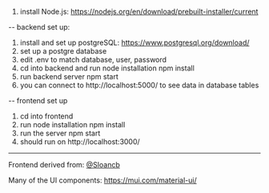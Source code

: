
1. install Node.js: https://nodejs.org/en/download/prebuilt-installer/current

-- backend set up:
1. install and set up postgreSQL: https://www.postgresql.org/download/
2. set up a postgre database
3. edit .env to match database, user, password
4. cd into backend and run node installation
    npm install
5. run backend server
    npm start
6. you can connect to http://localhost:5000/ to see data in database tables

-- frontend set up
1. cd into frontend
2. run node installation
    npm install
3. run the server
    npm start
4. should run on http://localhost:3000/



---
Frontend derived from: [@Sloancb](https://github.com/Sloancb/OnlineShoppingApp/tree/main/frontend)

Many of the UI components: https://mui.com/material-ui/




